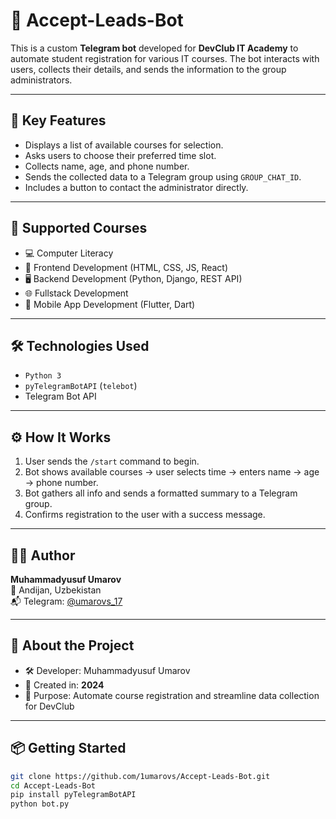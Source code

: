 # 🤖 Accept-Leads-Bot

This is a custom **Telegram bot** developed for **DevClub IT Academy** to automate student registration for various IT courses. The bot interacts with users, collects their details, and sends the information to the group administrators.

---

## 📌 Key Features

- Displays a list of available courses for selection.
- Asks users to choose their preferred time slot.
- Collects name, age, and phone number.
- Sends the collected data to a Telegram group using `GROUP_CHAT_ID`.
- Includes a button to contact the administrator directly.

---

## 🎯 Supported Courses

- 💻 Computer Literacy
- 🎨 Frontend Development (HTML, CSS, JS, React)
- 🖥 Backend Development (Python, Django, REST API)
- 🌐 Fullstack Development
- 📱 Mobile App Development (Flutter, Dart)

---

## 🛠 Technologies Used

- `Python 3`
- `pyTelegramBotAPI` (`telebot`)
- Telegram Bot API

---

## ⚙️ How It Works

1. User sends the `/start` command to begin.
2. Bot shows available courses → user selects time → enters name → age → phone number.
3. Bot gathers all info and sends a formatted summary to a Telegram group.
4. Confirms registration to the user with a success message.

---



## 🧑‍💻 Author

**Muhammadyusuf Umarov**  
📍 Andijan, Uzbekistan  
📬 Telegram: [@umarovs_17](https://t.me/umarovs_17)

---

## 📅 About the Project

- 🛠 Developer: Muhammadyusuf Umarov  
- 📆 Created in: **2024**  
- 🎯 Purpose: Automate course registration and streamline data collection for DevClub

---


## 📦 Getting Started

```bash
git clone https://github.com/1umarovs/Accept-Leads-Bot.git
cd Accept-Leads-Bot
pip install pyTelegramBotAPI
python bot.py
